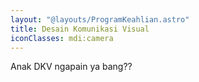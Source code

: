```yaml
---
layout: "@layouts/ProgramKeahlian.astro"
title: Desain Komunikasi Visual
iconClasses: mdi:camera
---
```


Anak DKV ngapain ya bang??
